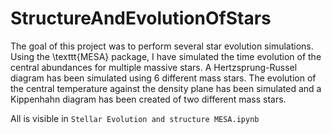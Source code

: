 # StructureAndEvolutionOfStars

The goal of this project was to perform several star evolution simulations. Using the \texttt{MESA} package, I have simulated the time evolution of the central abundances for multiple massive stars. A Hertzsprung-Russel diagram has been simulated using 6 different mass stars. The evolution of the central temperature against the density plane has been simulated and a Kippenhahn diagram has been created of two different mass stars. 

All is visible in `Stellar Evolution and structure MESA.ipynb`

